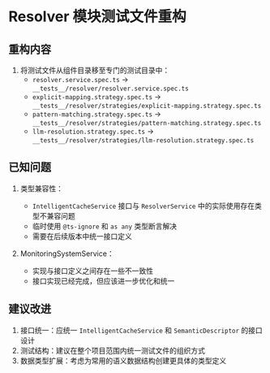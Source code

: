 # Resolver 模块测试文件重构

## 重构内容

1. 将测试文件从组件目录移至专门的测试目录中：
   - `resolver.service.spec.ts` → `__tests__/resolver/resolver.service.spec.ts`
   - `explicit-mapping.strategy.spec.ts` → `__tests__/resolver/strategies/explicit-mapping.strategy.spec.ts`
   - `pattern-matching.strategy.spec.ts` → `__tests__/resolver/strategies/pattern-matching.strategy.spec.ts`
   - `llm-resolution.strategy.spec.ts` → `__tests__/resolver/strategies/llm-resolution.strategy.spec.ts`

## 已知问题

1. 类型兼容性：
   - `IntelligentCacheService` 接口与 `ResolverService` 中的实际使用存在类型不兼容问题
   - 临时使用 `@ts-ignore` 和 `as any` 类型断言解决
   - 需要在后续版本中统一接口定义

2. MonitoringSystemService：
   - 实现与接口定义之间存在一些不一致性
   - 接口实现已经完成，但应该进一步优化和统一

## 建议改进

1. 接口统一：应统一 `IntelligentCacheService` 和 `SemanticDescriptor` 的接口设计
2. 测试结构：建议在整个项目范围内统一测试文件的组织方式
3. 数据类型扩展：考虑为常用的语义数据结构创建更具体的类型定义 